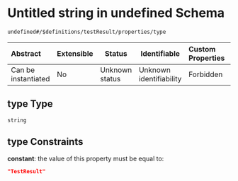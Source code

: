 # Untitled string in undefined Schema

```txt
undefined#/$definitions/testResult/properties/type
```




| Abstract            | Extensible | Status         | Identifiable            | Custom Properties | Additional Properties | Access Restrictions | Defined In                                            |
| :------------------ | ---------- | -------------- | ----------------------- | :---------------- | --------------------- | ------------------- | ----------------------------------------------------- |
| Can be instantiated | No         | Unknown status | Unknown identifiability | Forbidden         | Allowed               | none                | [records.json\*](records.json "open original schema") |

## type Type

`string`

## type Constraints

**constant**: the value of this property must be equal to:

```json
"TestResult"
```
